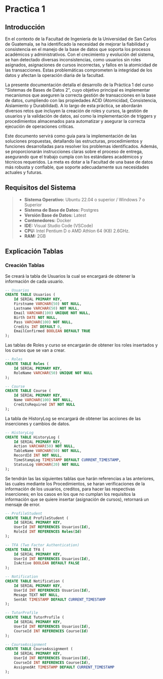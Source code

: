 # Practica 1

## Introducción

En el contexto de la Facultad de Ingeniería de la Universidad de San Carlos de Guatemala, se ha identificado la necesidad de mejorar la fiabilidad y consistencia en el manejo de la base de datos que soporta los procesos académicos y administrativos. Con el crecimiento y evolución del sistema, se han detectado diversas inconsistencias, como usuarios sin roles asignados, asignaciones de cursos incorrectas, y fallos en la atomicidad de las transacciones. Estas problemáticas comprometen la integridad de los datos y afectan la operación diaria de la facultad.

La presente documentación detalla el desarrollo de la Práctica 1 del curso "Sistemas de Bases de Datos 2", cuyo objetivo principal es implementar mecanismos que aseguren la correcta gestión de transacciones en la base de datos, cumpliendo con las propiedades ACID (Atomicidad, Consistencia, Aislamiento y Durabilidad). A lo largo de esta práctica, se abordarán diversos retos que incluyen la creación de roles y cursos, la gestión de usuarios y la validación de datos, así como la implementación de triggers y procedimientos almacenados para automatizar y asegurar la correcta ejecución de operaciones críticas.

Este documento servirá como guía para la implementación de las soluciones propuestas, detallando las estructuras, procedimientos y funciones desarrolladas para resolver los problemas identificados. Además, se proporcionarán instrucciones claras sobre el proceso de entrega, asegurando que el trabajo cumpla con los estándares académicos y técnicos requeridos. La meta es dotar a la Facultad de una base de datos más robusta y confiable, que soporte adecuadamente sus necesidades actuales y futuras.

## Requisitos del Sistema

> * **Sistema Operativo:** Ubuntu 22.04 o superior / Windows 7 o Superior
> * **Sistema de Base de Datos:** Postgres
> * **Versión Base de Datos:** Latest
> * **Contenedores:** Docker
> * **IDE:** Visual Studio Code (VSCode)
> * **CPU:** Intel Pentium D o AMD Athlon 64 (K8) 2.6GHz.
> * **RAM:** 2GB

## Explicación Tablas

### Creación Tablas

Se creará la tabla de Usuarios la cual se encargará de obtener la información de cada usuario.

```sql
-- Usuarios
CREATE TABLE Usuarios (
    Id SERIAL PRIMARY KEY,
    Firstname VARCHAR(50) NOT NULL,
    Lastname VARCHAR(50) NOT NULL,
    Email VARCHAR(100) UNIQUE NOT NULL,
    Birth DATE NOT NULL,
    Pass VARCHAR(100) NOT NULL,
    Credits INT DEFAULT 0,
    EmailConfirmed BOOLEAN DEFAULT TRUE
);
```

Las tablas de Roles y curso se encargarán de obtener los roles insertados y los cursos que se van a crear.
```sql
-- Roles
CREATE TABLE Roles (
    Id SERIAL PRIMARY KEY,
    RoleName VARCHAR(50) UNIQUE NOT NULL
);
```

```sql
-- Course
CREATE TABLE Course (
    Id SERIAL PRIMARY KEY,
    Name VARCHAR(100) NOT NULL,
    CreditsRequired INT NOT NULL
);
```

La tabla de HistoryLog se encargará de obtener las acciones de las inserciones y cambios de datos.
```sql
-- HistoryLog
CREATE TABLE HistoryLog (
    Id SERIAL PRIMARY KEY,
    Action VARCHAR(50) NOT NULL,
    TableName VARCHAR(50) NOT NULL,
    RecordId INT NOT NULL,
    TimeStampLog TIMESTAMP DEFAULT CURRENT_TIMESTAMP,
    StatusLog VARCHAR(20) NOT NULL
);
```

Se tendrán las las siguientes tablas que harán referencias a las anteriores, las cuales mediante los Procedimientos, se haran verificaciones de la información de los usuarios, creditos, para hacer las respectivas inserciones; en los casos en los que no cumplan los requisitos la información que se quiere insertar (asignación de cursos), retornará un mensaje de error.
```sql
-- ProfileStudent
CREATE TABLE ProfileStudent (
    Id SERIAL PRIMARY KEY,
    UserId INT REFERENCES Usuarios(Id),
    RoleId INT REFERENCES Roles(Id)
);
```

```sql
-- TFA (Two Factor Authentication)
CREATE TABLE TFA (
    Id SERIAL PRIMARY KEY,
    UserId INT REFERENCES Usuarios(Id),
    IsActive BOOLEAN DEFAULT FALSE
);
```

```sql
-- Notification
CREATE TABLE Notification (
    Id SERIAL PRIMARY KEY,
    UserId INT REFERENCES Usuarios(Id),
    Mesage TEXT NOT NULL,
    SentAt TIMESTAMP DEFAULT CURRENT_TIMESTAMP
);
```

```sql
-- TutorProfile
CREATE TABLE TutorProfile (
    Id SERIAL PRIMARY KEY,
    UserId INT REFERENCES Usuarios(Id),
    CourseId INT REFERENCES Course(Id)
);
```

```sql
-- CourseAssignment
CREATE TABLE CourseAssignment (
    Id SERIAL PRIMARY KEY,
    UserId INT REFERENCES Usuarios(Id),
    CourseId INT REFERENCES Course(Id),
    AssignedAt TIMESTAMP DEFAULT CURRENT_TIMESTAMP
);
```

